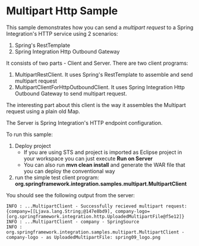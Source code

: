 Multipart Http Sample
=====================

This sample demonstrates how you can send a *multipart request* to a Spring Integration's HTTP service using 2 scenarios:

1. Spring's RestTemplate
2. Spring Integration Http Outbound Gateway

It consists of two parts - Client and Server. There are two client programs:

1. MultipartRestClient. It uses Spring's RestTemplate to assemble and send  multipart request
2. MultipartClientForHttpOutboundClient. It uses Spring Integration Http Outbound Gateway to send multipart request.

The interesting part about this client is the way it assembles the Multipart request using a plain old Map.

The Server is Spring Integration's HTTP endpoint configuration.

To run this sample:

1. Deploy project 
   * If you are using STS and project is imported as Eclipse project in your workspace you can just execute **Run on Server**
   * You can also run **mvn clean install** and generate the WAR file that you can deploy the conventional way
2. run the simple test client program: **org.springframework.integration.samples.multipart.MultipartClient**
   
You should see the following output from the server:
   
	INFO : ...MultipartClient - Successfully recieved multipart request: {company=[[Ljava.lang.String;@147e8bd9], company-logo=[org.springframework.integration.http.UploadedMultipartFile@f5e12]}
	INFO : ...MultipartClient - company - SpringSource
	INFO : org.springframework.integration.samples.multipart.MultipartClient - company-logo - as UploadedMultipartFile: spring09_logo.png
